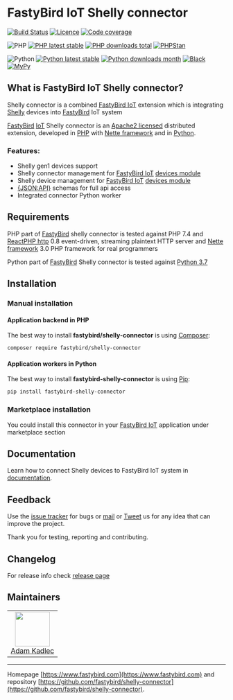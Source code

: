 # FastyBird IoT Shelly connector

[![Build Status](https://badgen.net/github/checks/FastyBird/shelly-connector/master?cache=300&style=flat-square)](https://github.com/FastyBird/shelly-connector/actions)
[![Licence](https://badgen.net/github/license/FastyBird/shelly-connector?cache=300&style=flat-square)](https://github.com/FastyBird/shelly-connector/blob/master/LICENSE.md)
[![Code coverage](https://badgen.net/coveralls/c/github/FastyBird/shelly-connector?cache=300&style=flat-square)](https://coveralls.io/r/FastyBird/shelly-connector)

![PHP](https://badgen.net/packagist/php/FastyBird/shelly-connector?cache=300&style=flat-square)
[![PHP latest stable](https://badgen.net/packagist/v/FastyBird/shelly-connector/latest?cache=300&style=flat-square)](https://packagist.org/packages/FastyBird/shelly-connector)
[![PHP downloads total](https://badgen.net/packagist/dt/FastyBird/shelly-connector?cache=300&style=flat-square)](https://packagist.org/packages/FastyBird/shelly-connector)
[![PHPStan](https://img.shields.io/badge/phpstan-enabled-brightgreen.svg?style=flat-square)](https://github.com/phpstan/phpstan)

![Python](https://badgen.net/pypi/python/fastybird-shelly-connector?cache=300&style=flat-square)
[![Python latest stable](https://badgen.net/pypi/v/fastybird-shelly-connector?cache=300&style=flat-square)](https://pypi.org/project/fastybird-shelly-connector/)
[![Python downloads month](https://img.shields.io/pypi/dm/fastybird-shelly-connector?cache=300&style=flat-square)](https://pypi.org/project/fastybird-shelly-connector/)
[![Black](https://img.shields.io/badge/black-enabled-brightgreen.svg?style=flat-square)](https://github.com/psf/black)
[![MyPy](https://img.shields.io/badge/mypy-enabled-brightgreen.svg?style=flat-square)](http://mypy-lang.org)

## What is FastyBird IoT Shelly connector?

Shelly connector is a combined [FastyBird IoT](https://www.fastybird.com) extension which is integrating [Shelly](https://shelly.cloud) devices into [FastyBird](https://www.fastybird.com) IoT system

[FastyBird](https://www.fastybird.com) [IoT](https://en.wikipedia.org/wiki/Internet_of_things) Shelly connector is
an [Apache2 licensed](http://www.apache.org/licenses/LICENSE-2.0) distributed extension, developed
in [PHP](https://www.php.net) with [Nette framework](https://nette.org) and in [Python](https://python.org).

### Features:

- Shelly gen1 devices support
- Shelly connector management for [FastyBird IoT](https://www.fastybird.com) [devices module](https://github.com/FastyBird/devices-module)
- Shelly device management for [FastyBird IoT](https://www.fastybird.com) [devices module](https://github.com/FastyBird/devices-module)
- [{JSON:API}](https://jsonapi.org/) schemas for full api access
- Integrated connector Python worker

## Requirements

PHP part of [FastyBird](https://www.fastybird.com) shelly connector is tested against PHP 7.4
and [ReactPHP http](https://github.com/reactphp/http) 0.8 event-driven, streaming plaintext HTTP server
and [Nette framework](https://nette.org/en/) 3.0 PHP framework for real programmers

Python part of [FastyBird](https://www.fastybird.com) Shelly connector is tested against [Python 3.7](http://python.org)

## Installation

### Manual installation

#### Application backend in PHP

The best way to install **fastybird/shelly-connector** is using [Composer](http://getcomposer.org/):

```sh
composer require fastybird/shelly-connector
```

#### Application workers in Python

The best way to install **fastybird-shelly-connector** is using [Pip](https://pip.pypa.io/en/stable/):

```sh
pip install fastybird-shelly-connector
```

### Marketplace installation

You could install this connector in your [FastyBird IoT](https://www.fastybird.com) application under marketplace section

## Documentation

Learn how to connect Shelly devices to FastyBird IoT system
in [documentation](https://github.com/FastyBird/shelly-connector/blob/master/.docs/en/index.md).

## Feedback

Use the [issue tracker](https://github.com/FastyBird/shelly-connector/issues) for bugs
or [mail](mailto:code@fastybird.com) or [Tweet](https://twitter.com/fastybird) us for any idea that can improve the
project.

Thank you for testing, reporting and contributing.

## Changelog

For release info check [release page](https://github.com/FastyBird/shelly-connector/releases)

## Maintainers

<table>
	<tbody>
		<tr>
			<td align="center">
				<a href="https://github.com/akadlec">
					<img width="80" height="80" src="https://avatars3.githubusercontent.com/u/1866672?s=460&amp;v=4">
				</a>
				<br>
				<a href="https://github.com/akadlec">Adam Kadlec</a>
			</td>
		</tr>
	</tbody>
</table>

***
Homepage [https://www.fastybird.com](https://www.fastybird.com) and
repository [https://github.com/fastybird/shelly-connector](https://github.com/fastybird/shelly-connector).

